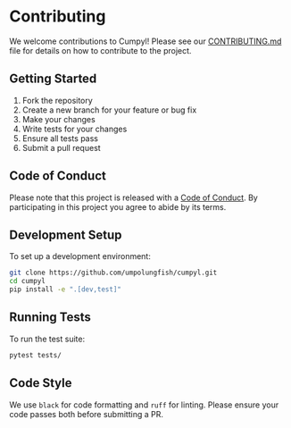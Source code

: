 # Contributing

We welcome contributions to Cumpyl! Please see our [CONTRIBUTING.md](../CONTRIBUTING.md) file for details on how to contribute to the project.

## Getting Started

1. Fork the repository
2. Create a new branch for your feature or bug fix
3. Make your changes
4. Write tests for your changes
5. Ensure all tests pass
6. Submit a pull request

## Code of Conduct

Please note that this project is released with a [Code of Conduct](../CODE_OF_CONDUCT.md). By participating in this project you agree to abide by its terms.

## Development Setup

To set up a development environment:

```bash
git clone https://github.com/umpolungfish/cumpyl.git
cd cumpyl
pip install -e ".[dev,test]"
```

## Running Tests

To run the test suite:

```bash
pytest tests/
```

## Code Style

We use `black` for code formatting and `ruff` for linting. Please ensure your code passes both before submitting a PR.